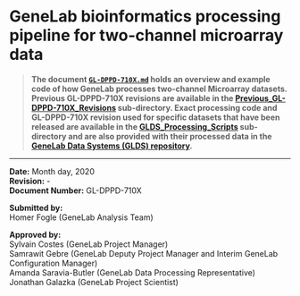 # GeneLab bioinformatics processing pipeline for two-channel microarray data

> **The document [`GL-DPPD-710X.md`](https://developer.nasa.gov/asaravia/GeneLab_Data_Processing/blob/master/Microarray/2-channel_arrays/GL-DPPD-710X.md) holds an overview and example code of how GeneLab processes two-channel Microarray datasets. Previous GL-DPPD-710X revisions are available in the [Previous_GL-DPPD-710X_Revisions](https://developer.nasa.gov/asaravia/GeneLab_Data_Processing/tree/master/Microarray/2-channel_arrays/Previous_GL-DPPD-710X_Revisions) sub-directory. Exact processing code and GL-DPPD-710X revision used for specific datasets that have been released are available in the [GLDS_Processing_Scripts](https://developer.nasa.gov/asaravia/GeneLab_Data_Processing/tree/master/Microarray/2-channel_arrays/GLDS_Processing_Scripts) sub-directory and are also provided with their processed data in the [GeneLab Data Systems (GLDS) repository](https://genelab-data.ndc.nasa.gov/genelab/projects).**  

---

**Date:** Month day, 2020  
**Revision:** -  
**Document Number:** GL-DPPD-710X  

**Submitted by:**  
Homer Fogle (GeneLab Analysis Team)

**Approved by:**  
Sylvain Costes (GeneLab Project Manager)  
Samrawit Gebre (GeneLab Deputy Project Manager and Interim GeneLab Configuration Manager)  
Amanda Saravia-Butler (GeneLab Data Processing Representative)  
Jonathan Galazka (GeneLab Project Scientist) 
